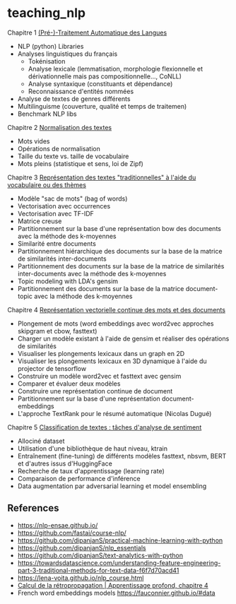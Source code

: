 # teaching_nlp

Chapitre 1 [(Pré-)-Traitement Automatique des Langues](https://github.com/nicolashernandez/teaching_nlp/blob/main/01_Analyse_linguistique.ipynb)
* NLP (python) Libraries
* Analyses linguistiques du français
  * Tokénisation
  * Analyse lexicale (lemmatisation, morphologie flexionnelle et dérivationnelle mais pas compositionnelle..., CoNLL) 
  * Analyse syntaxique (constituants et dépendance)
  * Reconnaissance d'entités nommées
* Analyse de textes de genres différents
* Multilinguisme (couverture, qualité et temps de traitemen)
* Benchmark NLP libs

Chapitre 2 [Normalisation des textes](https://github.com/nicolashernandez/teaching_nlp/blob/main/02_Normalisation_des_textes.ipynb)
* Mots vides
* Opérations de normalisation
* Taille du texte vs. taille de vocabulaire
* Mots pleins (statistique et sens, loi de Zipf)

Chapitre 3 [Représentation des textes "traditionnelles" à l'aide du vocabulaire ou des thèmes](https://github.com/nicolashernandez/teaching_nlp/blob/main/03_Repr%C3%A9sentation_des_textes_%C3%A0_l'aide_du_vocabulaire_ou_des_th%C3%A8mes_.ipynb)
* Modèle "sac de mots" (bag of words)
* Vectorisation avec occurrences
* Vectorisation avec TF-IDF
* Matrice creuse
* Partitionnement sur la base d'une représentation bow des documents avec la méthode des k-moyennes
* Similarité entre documents
* Partitionnement hiérarchique des documents sur la base de la matrice de similarités inter-documents
* Partitionnement des documents sur la base de la matrice de similarités inter-documents avec la méthode des k-moyennes
* Topic modeling with LDA's gensim
* Partitionnement des documents sur la base de la matrice document-topic avec la méthode des k-moyennes

Chapitre 4 [Représentation vectorielle continue des mots et des documents](https://github.com/nicolashernandez/teaching_nlp/blob/main/04_repr%C3%A9sentation_vectorielle_continue.ipynb)
* Plongement de mots (word embeddings avec word2vec approches skipgram et cbow, fasttext)
* Charger un modèle existant à l'aide de gensim et réaliser des opérations de similarités
* Visualiser les plongements lexicaux dans un graph en 2D
* Visualiser les plongements lexicaux en 3D dynamique à l'aide du projector de tensorflow
* Construire un modèle word2vec et fasttext avec gensim
* Comparer et évaluer deux modèles
* Construire une représentation continue de document
* Partitionnement sur la base d'une représentation document-embeddings
* L'approche TextRank pour le résumé automatique (Nicolas Dugué)

Chapitre 5 [Classification de textes : tâches d'analyse de sentiment](https://github.com/nicolashernandez/teaching_nlp/blob/main/05_Classification_de_textes.ipynb)
* Allociné dataset 
* Utilisation d'une bibliothèque de haut niveau, ktrain
* Entraînement (fine-tuning) de différents modèles fasttext, nbsvm, BERT et d'autres issus d'HuggingFace
* Recherche de taux d'apprentissage (learning rate) 
* Comparaison de performance d'inférence
* Data augmentation par adversarial learning et model ensembling

## References
* https://nlp-ensae.github.io/
* https://github.com/fastai/course-nlp/
* https://github.com/dipanjanS/practical-machine-learning-with-python
* https://github.com/dipanjanS/nlp_essentials
* https://github.com/dipanjanS/text-analytics-with-python
* https://towardsdatascience.com/understanding-feature-engineering-part-3-traditional-methods-for-text-data-f6f7d70acd41
* https://lena-voita.github.io/nlp_course.html
* [Calcul de la rétropropagation | Apprentissage profond, chapitre 4](https://www.youtube.com/watch?v=tIeHLnjs5U8)
* French word embeddings models https://fauconnier.github.io/#data
